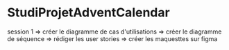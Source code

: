 # StudiProjetAdventCalendar
session 1
=> créer le diagramme de cas d'utilisations
=> créer le diagramme de séquence 
=> rédiger les user stories 
=> créer les maquesttes sur figma
